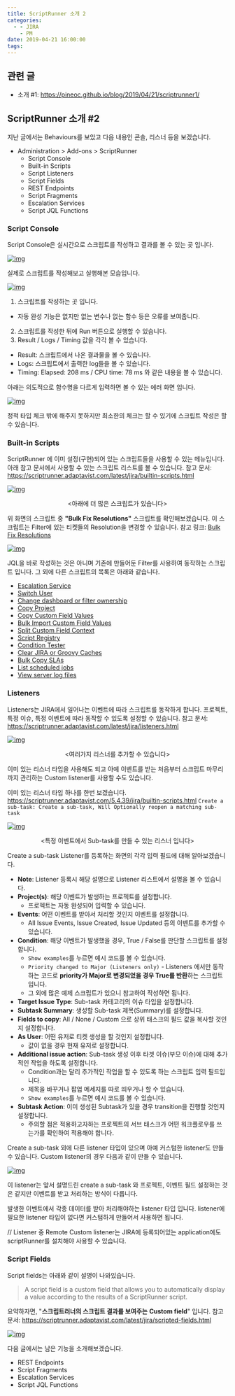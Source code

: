 ```yaml
---
title: ScriptRunner 소개 2
categories:
  - - JIRA
    - PM
date: 2019-04-21 16:00:00
tags:
---
```



## 관련 글

- 소개 #1: <https://pineoc.github.io/blog/2019/04/21/scriptrunner1/>

## ScriptRunner 소개 #2

지난 글에서는 Behaviours를 보았고 다음 내용인 콘솔, 리스너 등을 보겠습니다.

- Administration > Add-ons > ScriptRunner
  - Script Console
  - Built-in Scripts
  - Script Listeners
  - Script Fields
  - REST Endpoints
  - Script Fragments
  - Escalation Services
  - Script JQL Functions

### Script Console

Script Console은 실시간으로 스크립트를 작성하고 결과를 볼 수 있는 곳 입니다.

[![img](https://1.bp.blogspot.com/-jyVHGTsCUlE/XJ49sjj9HTI/AAAAAAAANXc/JZdZTXyJBC8EioVsiQtxFcKt1KBjO2QFgCLcBGAs/s640/script%2Bconsole.png)](https://1.bp.blogspot.com/-jyVHGTsCUlE/XJ49sjj9HTI/AAAAAAAANXc/JZdZTXyJBC8EioVsiQtxFcKt1KBjO2QFgCLcBGAs/s1600/script%2Bconsole.png)

실제로 스크립트를 작성해보고 실행해본 모습입니다.

[![img](https://4.bp.blogspot.com/-vNFrVfpMtjA/XJ5AFdvHzpI/AAAAAAAANXo/sVegoMWUoAYSbSNmYgKENI2QvEmKNDV8QCLcBGAs/s640/script%2Bconsole2.png)](https://4.bp.blogspot.com/-vNFrVfpMtjA/XJ5AFdvHzpI/AAAAAAAANXo/sVegoMWUoAYSbSNmYgKENI2QvEmKNDV8QCLcBGAs/s1600/script%2Bconsole2.png)

1. 스크립트를 작성하는 곳 입니다.
  - 자동 완성 기능은 없지만 없는 변수나 없는 함수 등은 오류를 보여줍니다.
2. 스크립트를 작성한 뒤에 Run 버튼으로 실행할 수 있습니다.
3. Result / Logs / Timing 값을 각각 볼 수 있습니다.
  - Result: 스크립트에서 나온 결과물을 볼 수 있습니다.
  - Logs: 스크립트에서 출력한 log들을 볼 수 있습니다.
  - Timing: Elapsed: 208 ms / CPU time: 78 ms 와 같은 내용을 볼 수 있습니다.

아래는 의도적으로 함수명을 다르게 입력하면 볼 수 있는 에러 화면 입니다.

[![img](https://3.bp.blogspot.com/-Q4CFbQXQTNE/XJ5BqfC_YMI/AAAAAAAANX0/zjIHJ0pQjCE28iro5VPIxaHBEQs6Mq44QCLcBGAs/s640/console3.png)](https://3.bp.blogspot.com/-Q4CFbQXQTNE/XJ5BqfC_YMI/AAAAAAAANX0/zjIHJ0pQjCE28iro5VPIxaHBEQs6Mq44QCLcBGAs/s1600/console3.png)

정적 타입 체크 밖에 해주지 못하지만 최소한의 체크는 할 수 있기에
스크립트 작성은 할 수 있습니다.

### Built-in Scripts

ScriptRunner 에 이미 설정(구현)되어 있는 스크립트들을 사용할 수 있는 메뉴입니다.
아래 참고 문서에서 사용할 수 있는 스크립트 리스트를 볼 수 있습니다.
참고 문서: <https://scriptrunner.adaptavist.com/latest/jira/builtin-scripts.html>

[![img](https://4.bp.blogspot.com/-EMtlwxDO6XE/XKBtiYrzz3I/AAAAAAAANYM/sQU3nhhre3M_4CVfim_aaxiiowo9pF5cwCLcBGAs/s640/%25E1%2584%2589%25E1%2585%25B3%25E1%2584%258F%25E1%2585%25B3%25E1%2584%2585%25E1%2585%25B5%25E1%2586%25AB%25E1%2584%2589%25E1%2585%25A3%25E1%2586%25BA%2B2019-03-31%2B%25E1%2584%258B%25E1%2585%25A9%25E1%2584%2592%25E1%2585%25AE%2B4.26.35.png)](https://4.bp.blogspot.com/-EMtlwxDO6XE/XKBtiYrzz3I/AAAAAAAANYM/sQU3nhhre3M_4CVfim_aaxiiowo9pF5cwCLcBGAs/s1600/%E1%84%89%E1%85%B3%E1%84%8F%E1%85%B3%E1%84%85%E1%85%B5%E1%86%AB%E1%84%89%E1%85%A3%E1%86%BA%2B2019-03-31%2B%E1%84%8B%E1%85%A9%E1%84%92%E1%85%AE%2B4.26.35.png)
<center><아래에 더 많은 스크립트가 있습니다></center>

위 화면의 스크립트 중 **"Bulk Fix Resolutions"** 스크립트를 확인해보겠습니다.
이 스크립트는 Filter에 있는 티켓들의 Resolution을 변경할 수 있습니다.
참고 링크: [Bulk Fix Resolutions](https://scriptrunner.adaptavist.com/latest/jira/builtin-scripts.html#_bulk_fix_resolutions)

[![img](https://2.bp.blogspot.com/-yX8IA8-n0Ok/XKBwoHW0l8I/AAAAAAAANYY/bO32KMbtTVULbmsygDrQpGy884sVWV-JgCLcBGAs/s640/%25E1%2584%2589%25E1%2585%25B3%25E1%2584%258F%25E1%2585%25B3%25E1%2584%2585%25E1%2585%25B5%25E1%2586%25AB%25E1%2584%2589%25E1%2585%25A3%25E1%2586%25BA%2B2019-03-31%2B%25E1%2584%258B%25E1%2585%25A9%25E1%2584%2592%25E1%2585%25AE%2B4.28.31.png)](https://2.bp.blogspot.com/-yX8IA8-n0Ok/XKBwoHW0l8I/AAAAAAAANYY/bO32KMbtTVULbmsygDrQpGy884sVWV-JgCLcBGAs/s1600/%E1%84%89%E1%85%B3%E1%84%8F%E1%85%B3%E1%84%85%E1%85%B5%E1%86%AB%E1%84%89%E1%85%A3%E1%86%BA%2B2019-03-31%2B%E1%84%8B%E1%85%A9%E1%84%92%E1%85%AE%2B4.28.31.png)

JQL을 바로 작성하는 것은 아니며 기존에 만들어둔 Filter를 사용하여 동작하는 스크립트 입니다.
그 외에 다른 스크립트의 목록은 아래와 같습니다.

- [Escalation Service](https://scriptrunner.adaptavist.com/latest/jira/builtin-scripts.html#_escalation_service)
- [Switch User](https://scriptrunner.adaptavist.com/latest/jira/builtin-scripts.html_switch_user)
- [Change dashboard or filter ownership](https://scriptrunner.adaptavist.com/latest/jira/builtin-scripts.html#_change_dashboard_or_filter_ownership)
- [Copy Project](https://scriptrunner.adaptavist.com/latest/jira/builtin-scripts.html#_copy_project)
- [Copy Custom Field Values](https://scriptrunner.adaptavist.com/latest/jira/builtin-scripts.html#_copy_custom_field_values)
- [Bulk Import Custom Field Values](https://scriptrunner.adaptavist.com/latest/jira/builtin-scripts.html#_bulk_import_custom_field_values)
- [Split Custom Field Context](https://scriptrunner.adaptavist.com/latest/jira/builtin-scripts.html#_split_custom_field_context)
- [Script Registry](https://scriptrunner.adaptavist.com/latest/jira/builtin-scripts.html#_script_registry)
- [Condition Tester](https://scriptrunner.adaptavist.com/latest/jira/builtin-scripts.html#_condition_tester)
- [Clear JIRA or Groovy Caches](https://scriptrunner.adaptavist.com/latest/jira/builtin-scripts.html#_clear_jira_or_groovy_caches)
- [Bulk Copy SLAs](https://scriptrunner.adaptavist.com/latest/jira/builtin-scripts.html#_bulk_copy_slas)
- [List scheduled jobs](https://scriptrunner.adaptavist.com/latest/jira/builtin-scripts.html#_list_scheduled_jobs)
- [View server log files](https://scriptrunner.adaptavist.com/latest/jira/builtin-scripts.html#_view_server_log_files)

### Listeners

Listeners는 JIRA에서 일어나는 이벤트에 따라 스크립트를 동작하게 합니다.
프로젝트, 특정 이슈, 특정 이벤트에 따라 동작할 수 있도록 설정할 수 있습니다.
참고 문서: <https://scriptrunner.adaptavist.com/latest/jira/listeners.html>

[![img](https://2.bp.blogspot.com/-6iNvRNsQRj0/XKB0ggjPDgI/AAAAAAAANYk/qdiOnIs2CjMvSl0HXcs9MrX1MHaDV1xmwCLcBGAs/s640/%25E1%2584%2589%25E1%2585%25B3%25E1%2584%258F%25E1%2585%25B3%25E1%2584%2585%25E1%2585%25B5%25E1%2586%25AB%25E1%2584%2589%25E1%2585%25A3%25E1%2586%25BA%2B2019-03-31%2B%25E1%2584%258B%25E1%2585%25A9%25E1%2584%2592%25E1%2585%25AE%2B5.02.39.png)](https://2.bp.blogspot.com/-6iNvRNsQRj0/XKB0ggjPDgI/AAAAAAAANYk/qdiOnIs2CjMvSl0HXcs9MrX1MHaDV1xmwCLcBGAs/s1600/%E1%84%89%E1%85%B3%E1%84%8F%E1%85%B3%E1%84%85%E1%85%B5%E1%86%AB%E1%84%89%E1%85%A3%E1%86%BA%2B2019-03-31%2B%E1%84%8B%E1%85%A9%E1%84%92%E1%85%AE%2B5.02.39.png)

<center><여러가지 리스너를 추가할 수 있습니다></center>

이미 있는 리스너 타입을 사용해도 되고
아예 이벤트를 받는 처음부터 스크립트 마무리까지 관리하는 Custom listener를 사용할 수도 있습니다.

이미 있는 리스너 타입 하나를 한번 보겠습니다.
<https://scriptrunner.adaptavist.com/5.4.39/jira/builtin-scripts.html>
`Create a sub-task: Create a sub-task, Will Optionally reopen a matching sub-task`

[![img](https://4.bp.blogspot.com/-WixKlg4utC0/XKB25DQ5OdI/AAAAAAAANYw/oKiVUh9f3qMkRVnkyvolL1S5a-v_WEcbQCLcBGAs/s640/%25E1%2584%2589%25E1%2585%25B3%25E1%2584%258F%25E1%2585%25B3%25E1%2584%2585%25E1%2585%25B5%25E1%2586%25AB%25E1%2584%2589%25E1%2585%25A3%25E1%2586%25BA%2B2019-03-31%2B%25E1%2584%258B%25E1%2585%25A9%25E1%2584%2592%25E1%2585%25AE%2B5.14.14.png)](https://4.bp.blogspot.com/-WixKlg4utC0/XKB25DQ5OdI/AAAAAAAANYw/oKiVUh9f3qMkRVnkyvolL1S5a-v_WEcbQCLcBGAs/s1600/%E1%84%89%E1%85%B3%E1%84%8F%E1%85%B3%E1%84%85%E1%85%B5%E1%86%AB%E1%84%89%E1%85%A3%E1%86%BA%2B2019-03-31%2B%E1%84%8B%E1%85%A9%E1%84%92%E1%85%AE%2B5.14.14.png)
<center><특정 이벤트에서 Sub-task를 만들 수 있는 리스너 입니다></center>

 Create a sub-task Listener를 등록하는 화면의 각각 입력 필드에 대해 알아보겠습니다.

- **Note**: Listener 등록시 해당 설명으로 Listener 리스트에서 설명을 볼 수 있습니다.
- **Project(s)**: 해당 이벤트가 발생하는 프로젝트를 설정합니다.
  - 프로젝트는 자동 완성되어 입력할 수 있습니다.
- **Events**: 어떤 이벤트를 받아서 처리할 것인지 이벤트를 설정합니다.
  - All Issue Events, Issue Created, Issue Updated 등의 이벤트를 추가할 수 있습니다.
- **Condition**: 해당 이벤트가 발생했을 경우, True / False를 판단할 스크립트를 설정합니다.
  - `Show examples`를 누르면 예시 코드를 볼 수 있습니다.
  - `Priority changed to Major (Listeners only)` - Listeners 에서만 동작하는 코드로 **priority가 Major로 변경되었을 경우 True를 반환**하는 스크립트 입니다.
  - 그 외에 많은 예제 스크립트가 있으니 참고하여 작성하면 됩니다.
- **Target Issue Type**: Sub-task 카테고리의 이슈 타입을 설정합니다.
- **Subtask Summary**: 생성할 Sub-task 제목(Summary)를 설정합니다.
- **Fields to copy**: All / None / Custom 으로 상위 태스크의 필드 값을 복사할 것인지 설정합니다.
- **As User**: 어떤 유저로 티켓 생성을 할 것인지 설정합니다.
  - 값이 없을 경우 현재 유저로 설정합니다.
- **Additional issue action**: Sub-task 생성 이후 타겟 이슈(부모 이슈)에 대해 추가적인 작업을 하도록 설정합니다.
  - Condition과는 달리 추가적인 작업을 할 수 있도록 하는 스크립트 입력 필드입니다.
  - 제목을 바꾸거나 팝업 메세지를 따로 띄우거나 할 수 있습니다.
  - `Show examples`를 누르면 예시 코드를 볼 수 있습니다.
- **Subtask Action**: 이미 생성된 Subtask가 있을 경우 transition을 진행할 것인지 설정합니다.
  - 주의할 점은 적용하고자하는 프로젝트의 서브 태스크가 어떤 워크플로우를 쓰는가를 확인하여 적용해야 합니다.

Create a sub-task 외에 다른 listener 타입이 있으며 아예 커스텀한 listener도 만들 수 있습니다.
Custom listener의 경우 다음과 같이 만들 수 있습니다.

[![img](https://4.bp.blogspot.com/-dAM7Fai7N3g/XKCwT0APuhI/AAAAAAAANZA/fGBS_fDR9XgwXx60hy4TiPeeYq-uUfj1wCLcBGAs/s640/%25E1%2584%2589%25E1%2585%25B3%25E1%2584%258F%25E1%2585%25B3%25E1%2584%2585%25E1%2585%25B5%25E1%2586%25AB%25E1%2584%2589%25E1%2585%25A3%25E1%2586%25BA%2B2019-03-31%2B%25E1%2584%258B%25E1%2585%25A9%25E1%2584%2592%25E1%2585%25AE%2B9.18.54.png)](https://4.bp.blogspot.com/-dAM7Fai7N3g/XKCwT0APuhI/AAAAAAAANZA/fGBS_fDR9XgwXx60hy4TiPeeYq-uUfj1wCLcBGAs/s1600/%E1%84%89%E1%85%B3%E1%84%8F%E1%85%B3%E1%84%85%E1%85%B5%E1%86%AB%E1%84%89%E1%85%A3%E1%86%BA%2B2019-03-31%2B%E1%84%8B%E1%85%A9%E1%84%92%E1%85%AE%2B9.18.54.png)

이 listener는 앞서 설명드린 create a sub-task 와 프로젝트, 이벤트 필드 설정하는 것은 같지만
이벤트를 받고 처리하는 방식이 다릅니다.

발생한 이벤트에서 각종 데이터를 받아 처리해야하는 listener 타입 입니다.
listener에 필요한 listener 타입이 없다면 커스텀하게 만들어서 사용하면 됩니다.

// Listener 중 Remote Custom listener는 JIRA에 등록되어있는 application에도 scriptRunner를 설치해야 사용할 수 있습니다.

### Script Fields

Script fields는 아래와 같이 설명이 나와있습니다.

> A script field is a custom field that allows you to automatically display a value according to the results of a ScriptRunner script.

요약하자면, "**스크립트러너의 스크립트 결과를 보여주는** **Custom field**" 입니다.
참고 문서: <https://scriptrunner.adaptavist.com/latest/jira/scripted-fields.html>

  [![img](https://1.bp.blogspot.com/-_Qd-7-EplLA/XKC2n-cYvLI/AAAAAAAANZM/-XGMfWnQO3wReeQcTW4tCRk0jGAYNB2IQCLcBGAs/s640/%25E1%2584%2589%25E1%2585%25B3%25E1%2584%258F%25E1%2585%25B3%25E1%2584%2585%25E1%2585%25B5%25E1%2586%25AB%25E1%2584%2589%25E1%2585%25A3%25E1%2586%25BA%2B2019-03-31%2B%25E1%2584%258B%25E1%2585%25A9%25E1%2584%2592%25E1%2585%25AE%2B9.45.39.png)](https://1.bp.blogspot.com/-_Qd-7-EplLA/XKC2n-cYvLI/AAAAAAAANZM/-XGMfWnQO3wReeQcTW4tCRk0jGAYNB2IQCLcBGAs/s1600/%E1%84%89%E1%85%B3%E1%84%8F%E1%85%B3%E1%84%85%E1%85%B5%E1%86%AB%E1%84%89%E1%85%A3%E1%86%BA%2B2019-03-31%2B%E1%84%8B%E1%85%A9%E1%84%92%E1%85%AE%2B9.45.39.png)

다음 글에서는 남은 기능을 소개해보겠습니다.

- REST Endpoints
- Script Fragments
- Escalation Services
- Script JQL Functions
